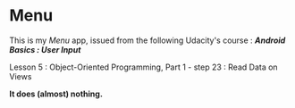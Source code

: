 # Menu

This is my *Menu* app, issued from the following Udacity's course : ***Android Basics : User Input***

Lesson 5 : Object-Oriented Programming, Part 1 - step 23 : Read Data on Views

**It does (almost) nothing.**
